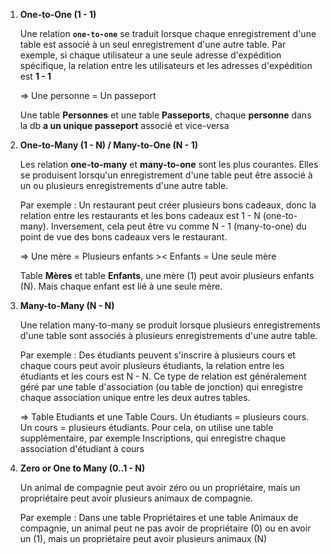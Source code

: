 
1. **One-to-One (1 - 1)**
   
   Une relation **`one-to-one`** se traduit lorsque chaque enregistrement d'une table est associé à un seul enregistrement d'une autre table. Par exemple, si chaque utilisateur a une seule adresse d'expédition spécifique, la relation entre les utilisateurs et les adresses d'expédition est **1 - 1**
   
   => Une personne = Un passeport
   
   Une table **Personnes** et une table **Passeports**, chaque **personne** dans la db **a un unique passeport** associé et vice-versa

2. **One-to-Many (1 - N) / Many-to-One (N - 1)**
   
   Les relation **one-to-many** et **many-to-one** sont les plus courantes. Elles se produisent lorsqu'un enregistrement d'une table peut être associé à un ou plusieurs enregistrements d'une autre table. 
   
   Par exemple : Un restaurant peut créer plusieurs bons cadeaux, donc la relation entre les restaurants et les bons cadeaux est 1 - N (one-to-many). Inversement, cela peut être vu comme N - 1 (many-to-one) du point de vue des bons cadeaux vers le restaurant.
   
   => Une mère = Plusieurs enfants >< Enfants = Une seule mère
   
   Table **Mères** et table **Enfants**, une mère (1) peut avoir plusieurs enfants (N). Mais chaque enfant est lié à une seule mère.
   
3. **Many-to-Many (N - N)**
   
   Une relation many-to-many se produit lorsque plusieurs enregistrements d'une table sont associés à plusieurs enregistrements d'une autre table. 
   
   Par exemple : Des étudiants peuvent s'inscrire à plusieurs cours et chaque cours peut avoir plusieurs étudiants, la relation entre les étudiants et les cours est N - N. Ce type de relation est généralement géré par une table d'association (ou table de jonction) qui enregistre chaque association unique entre les deux autres tables.
   
   => Table Etudiants et une Table Cours. Un étudiants = plusieurs cours. Un cours = plusieurs étudiants. Pour cela, on utilise une table supplémentaire, par exemple Inscriptions, qui enregistre chaque association d'étudiant à cours
   
4. **Zero or One to Many (0..1 - N)** 
   
   Un animal de compagnie peut avoir zéro ou un propriétaire, mais un propriétaire peut avoir plusieurs animaux de compagnie.
   
   Par exemple : Dans une table Propriétaires et une table Animaux de compagnie, un animal peut ne pas avoir de propriétaire (0) ou en avoir un (1), mais un propriétaire peut avoir plusieurs animaux (N)

